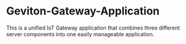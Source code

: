 # Geviton-Gateway-Application
This is a unified IoT Gateway application that combines three different server components into one easily manageable application.
